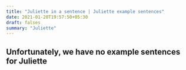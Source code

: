 ```yaml
---
title: "Juliette in a sentence | Juliette example sentences"
date: 2021-01-20T19:57:50+05:30
draft: falses
summary: "Juliette"
---
```

## Unfortunately, we have no example sentences for Juliette                 
